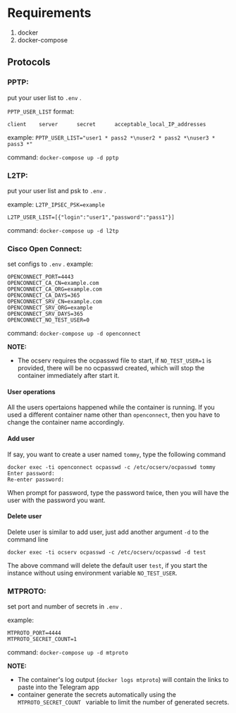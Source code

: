 
# Requirements

 1. docker
 2.   docker-compose

## Protocols

### PPTP:
put your user list to ``.env`` . 

``PPTP_USER_LIST`` format:
```
client    server      secret      acceptable_local_IP_addresses
```

 example:
 ``PPTP_USER_LIST="user1 * pass2 *\nuser2 * pass2 *\nuser3 * pass3 *"``
 
 command:
 ``docker-compose up -d pptp``

### L2TP:
put your user list and psk to ``.env`` . 

 example:
 ``L2TP_IPSEC_PSK=example``
 
``L2TP_USER_LIST=[{"login":"user1","password":"pass1"}]``


 command:
 ``docker-compose up -d l2tp``
 
### Cisco Open Connect:
set configs to ``.env`` . 
 example:
 ```
OPENCONNECT_PORT=4443
OPENCONNECT_CA_CN=example.com
OPENCONNECT_CA_ORG=example.com
OPENCONNECT_CA_DAYS=365
OPENCONNECT_SRV_CN=example.com
OPENCONNECT_SRV_ORG=example
OPENCONNECT_SRV_DAYS=365
OPENCONNECT_NO_TEST_USER=0
 ```

 command:
 ``docker-compose up -d openconnect``
 
**NOTE:**
 - The ocserv requires the ocpasswd file to start, if `NO_TEST_USER=1` is provided, there will be no ocpasswd created, which will stop the container immediately after start it.
#### User operations

All the users opertaions happened while the container is running. If you used a different container name other than  `openconnect`, then you have to change the container name accordingly.

#### Add user

If say, you want to create a user named  `tommy`, type the following command

```
docker exec -ti openconnect ocpasswd -c /etc/ocserv/ocpasswd tommy
Enter password:
Re-enter password:
```

When prompt for password, type the password twice, then you will have the user with the password you want.

#### Delete user

Delete user is similar to add user, just add another argument  `-d`  to the command line

``docker exec -ti ocserv ocpasswd -c /etc/ocserv/ocpasswd -d test``

The above command will delete the default user  `test`, if you start the instance without using environment variable  `NO_TEST_USER`.


### MTPROTO:
set port and number of secrets in ``.env`` . 

 example:
 ```
 MTPROTO_PORT=4444
MTPROTO_SECRET_COUNT=1
```

 command:
 ``docker-compose up -d mtproto``
 
**NOTE:**
 - The container's log output (`docker logs mtproto`) will contain the
   links to paste into the Telegram app
  - container generate the secrets automatically using the ``MTPROTO_SECRET_COUNT `` variable to limit the number of generated secrets.
